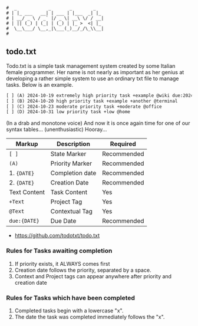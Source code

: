 ```todotxt
#  _            _       _        _
# | |_ ___   __| | ___ | |___  _| |_
# | __/ _ \ / _` |/ _ \| __\ \/ / __|
# | || (_) | (_| | (_) | |_ >  <| |_
#  \__\___/ \__,_|\___(_)__/_/\_\\__|
#
```

todo.txt
--------

Todo.txt is a simple task management system created by some Italian female programmer. Her name is not nearly as important as
her genius at developing a rather simple system to use an ordinary txt file to manage tasks. Below is an example.

```todo.txt
[ ] (A) 2024-10-19 extremely high priority task +example @wiki due:2024-10-19
[ ] (B) 2024-10-20 high priority task +example +another @terminal
[ ] (C) 2024-10-23 moderate priority task +moderate @office
[ ] (D) 2024-10-31 low priority task +low @home
```

(In a drab and monotone voice) And now it is once again time for one of our syntax tables... (unenthusiastic)
Hooray...

| Markup       | Description     | Required    |
| --------     | -------------   | ----------  |
| `[ ]`        | State Marker    | Recommended |
| `(A)`        | Priority Marker | Recommended |
| 1. `{DATE}`  | Completion date | Recommended |
| 2. `{DATE}`  | Creation Date   | Recommended |
| Text Content | Task Content    | Yes         |
| `+Text`      | Project Tag     | Yes         |
| `@Text`      | Contextual Tag  | Yes         |
| `due:{DATE}` | Due Date        | Recommended |

- https://github.com/todotxt/todo.txt

### Rules for Tasks awaiting completion

1. If priority exists, it ALWAYS comes first
2. Creation date follows the priority, separated by a space.
3. Context and Project tags can appear anywhere after priority and creation date

### Rules for Tasks which have been completed

1. Completed tasks begin with a lowercase "x".
2. The date the task was completed immediately follows the "x".

